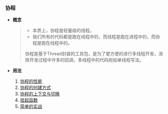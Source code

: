### 协程
* **概念**

  > * 本质上，协程是轻量级的线程。
  > * 我们所有的代码都是跑在线程中的，而线程是跑在进程中的，而协程是跑在线程中的。
  >
  > 协程是基于Thread封装的工具包，是为了更方便的进行多线程开发，消除开发过程中许多的回调，多线程中的代码宛如单线程写法。

* **用法**

  1. [协程的性能](Performance.kt)
  2. [协程的创建方式](CreateCoroutines.kt)
  3. [协程的上下文与切换](SwitchCoroutines.kt)
  4. [挂起函数](SuspendFuction.kt)
  5. [简单的实战](MainActivity.kt)

